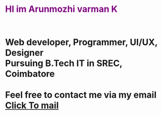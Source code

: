 <h1 style="color:purple;">HI im Arunmozhi varman K<h1> <br>
Web developer, Programmer, UI/UX, Designer <br>
Pursuing B.Tech IT in SREC, Coimbatore <br>
<br>
Feel free to contact me via my email <a href="mailto:amv.k.2712005@gmail.com">Click To mail</a>
